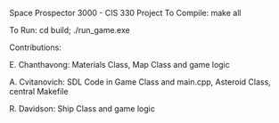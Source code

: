 Space Prospector 3000 - CIS 330 Project
To Compile:
make all

To Run:
cd build; ./run_game.exe

Contributions:

E. Chanthavong: Materials Class, Map Class and game logic

A. Cvitanovich: SDL Code in Game Class and main.cpp, Asteroid Class, central Makefile

R. Davidson: Ship Class and game logic

